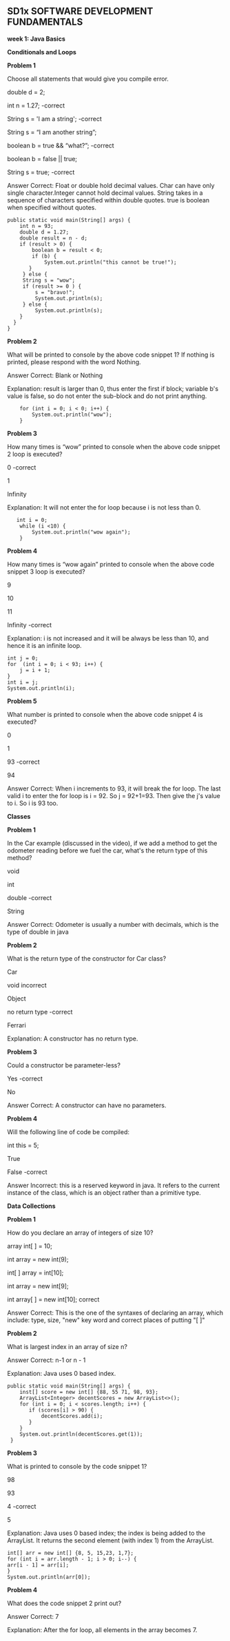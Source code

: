 ## SD1x SOFTWARE DEVELOPMENT FUNDAMENTALS

**week 1: Java Basics**

**Conditionals and Loops**

**Problem 1**

Choose all statements that would give you compile error.

double d = 2;

int n = 1.27; -correct

String s = 'I am a string';  -correct

String s = “I am another string”;

boolean b = true && “what?”;  -correct

boolean b = false || true;

String s = true;  -correct

Answer Correct:
Float or double hold decimal values. Char can have only single character.Integer cannot hold decimal values. String takes in a sequence of characters specified within double quotes. true is boolean when specified without quotes.

```
public static void main(String[] args) {
    int n = 93;
    double d = 1.27;
    double result = n - d;
    if (result > 0) {
        boolean b = result < 0;
        if (b) {
            System.out.println("this cannot be true!");
       }
     } else {
     String s = "wow";
     if (result >= 0 ) {
         s = "bravo!";
         System.out.println(s);
     } else {
         System.out.println(s);
    }
  }
}
``` 
    

**Problem 2**

What will be printed to console by the above code snippet 1? If nothing is printed, please respond with the word Nothing.

Answer Correct:
Blank or Nothing

Explanation:
result is larger than 0, thus enter the first if block; variable b's value is false, so do not enter the sub-block and do not print anything. 
    
```
    for (int i = 0; i < 0; i++) {
        System.out.println("wow");
    }
```
    
**Problem 3**

How many times is “wow” printed to console when the above code snippet 2 loop is executed?

0 -correct

1

Infinity 

Explanation:
It will not enter the for loop because i is not less than 0.

    
 ```
    int i = 0;
     while (i <10) {
         System.out.println("wow again");
     }
 ```
     

**Problem 4**

How many times is “wow again” printed to console when the above code snippet 3 loop is executed?

9

10

11 

Infinity -correct

Explanation:
i is not increased and it will be always be less than 10, and hence it is an infinite loop.

```
int j = 0;
for  (int i = 0; i < 93; i++) {
    j = i + 1;
}
int i = j;
System.out.println(i);
```

**Problem 5**

What number is printed to console when the above code snippet 4 is executed?

0

1

93 -correct

94

Answer
Correct: When i increments to 93, it will break the for loop. The last valid i to enter the for loop is i = 92. So j = 92+1=93. Then give the j's value to i. So i is 93 too.

**Classes**

**Problem 1**

In the Car example (discussed in the video), if we add a method to get the odometer reading before we fuel the car, what's the return type of this method?

void

int

double -correct

String

Answer
Correct: Odometer is usually a number with decimals, which is the type of double in java


**Problem 2**

What is the return type of the constructor for Car class?

Car

void incorrect

Object

no return type -correct

Ferrari

Explanation:
A constructor has no return type.


**Problem 3**

Could a constructor be parameter-less?

Yes  -correct

No

Answer
Correct: A constructor can have no parameters.

**Problem 4**

Will the following line of code be compiled: 

int this = 5;

True

False -correct

Answer
Incorrect: this is a reserved keyword in java. It refers to the current instance of the class, which is an object rather than a primitive type.

**Data Collections**

**Problem 1**

How do you declare an array of integers of size 10?

array int[ ] = 10;

int array = new int(9);

int[ ] array = int[10];

int array = new int[9];

int array[ ] = new int[10]; correct

Answer
Correct: This is the one of the syntaxes of declaring an array, which include: type, size, "new" key word and correct places of putting "[ ]"

**Problem 2**

What is largest index in an array of size n?

  Answer Correct: n-1 or n - 1
  
Explanation:
Java uses 0 based index.


```
public static void main(String[] args) {
    inst[] score = new int[] {88, 55 71, 98, 93};
    ArrayList<Integer> decentScores = new ArrayList<>();
    for (int i = 0; i < scores.length; i++) {
       if (scores[i] > 90) {
           decentScores.add(i);
       }                                                        
    }
    System.out.println(decentScores.get(1));
 }
   ``` 

**Problem 3**

What is printed to console by the code snippet 1?

98

93

4 -correct

5 

Explanation:
Java uses 0 based index; the index is being added to the ArrayList. It returns the second element (with index 1) from the ArrayList.

```
int[] arr = new int[] {8, 5, 15,23, 1,7};
for (int i = arr.length - 1; i > 0; i--) {
arr[i - 1] = arr[i];
}
System.out.println(arr[0]);
```

**Problem 4**

What does the code snippet 2 print out?

Answer Correct:
    7
 
Explanation:
After the for loop, all elements in the array becomes 7.



